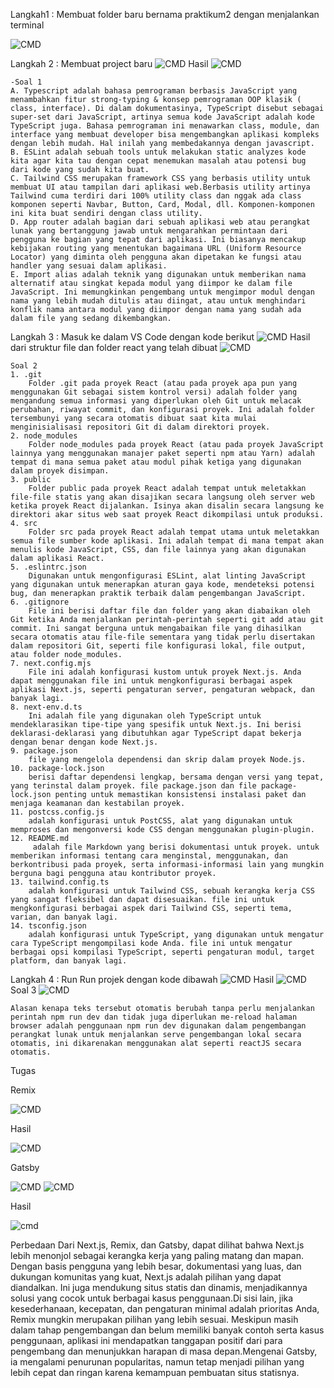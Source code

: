 Langkah1 :
    Membuat folder baru bernama praktikum2 dengan menjalankan terminal 
    
![CMD](/img/langkah1.png)

Langkah 2 :
    Membuat project baru
    ![CMD](/img/langkah2.1.png)
    Hasil
    ![CMD](/img/hasil%20langkah2.1.png)

    -Soal 1
    A. Typescript adalah bahasa pemrograman berbasis JavaScript yang menambahkan fitur strong-typing & konsep pemrograman OOP klasik ( class, interface). Di dalam dokumentasinya, TypeScript disebut sebagai super-set dari JavaScript, artinya semua kode JavaScript adalah kode TypeScript juga. Bahasa pemrograman ini menawarkan class, module, dan interface yang membuat developer bisa mengembangkan aplikasi kompleks dengan lebih mudah. Hal inilah yang membedakannya dengan javascript.
    B. ESLint adalah sebuah tools untuk melakukan static analyzes kode kita agar kita tau dengan cepat menemukan masalah atau potensi bug dari kode yang sudah kita buat.
    C. Tailwind CSS merupakan framework CSS yang berbasis utility untuk membuat UI atau tampilan dari aplikasi web.Berbasis utility artinya Tailwind cuma terdiri dari 100% utility class dan nggak ada class komponen seperti Navbar, Button, Card, Modal, dll. Komponen-komponen ini kita buat sendiri dengan class utility.
    D. App router adalah bagian dari sebuah aplikasi web atau perangkat lunak yang bertanggung jawab untuk mengarahkan permintaan dari pengguna ke bagian yang tepat dari aplikasi. Ini biasanya mencakup kebijakan routing yang menentukan bagaimana URL (Uniform Resource Locator) yang diminta oleh pengguna akan dipetakan ke fungsi atau handler yang sesuai dalam aplikasi.
    E. Import alias adalah teknik yang digunakan untuk memberikan nama alternatif atau singkat kepada modul yang diimpor ke dalam file JavaScript. Ini memungkinkan pengembang untuk mengimpor modul dengan nama yang lebih mudah ditulis atau diingat, atau untuk menghindari konflik nama antara modul yang diimpor dengan nama yang sudah ada dalam file yang sedang dikembangkan.

Langkah 3 :
    Masuk ke dalam VS Code dengan kode berikut
    ![CMD](/img/Langkah3.1.png)
    Hasil dari struktur file dan folder react yang telah dibuat
    ![CMD](/img/langkah3.2.png)

    Soal 2
    1. .git 
        Folder .git pada proyek React (atau pada proyek apa pun yang menggunakan Git sebagai sistem kontrol versi) adalah folder yang mengandung semua informasi yang diperlukan oleh Git untuk melacak perubahan, riwayat commit, dan konfigurasi proyek. Ini adalah folder tersembunyi yang secara otomatis dibuat saat kita mulai menginisialisasi repositori Git di dalam direktori proyek.
    2. node_modules
        Folder node_modules pada proyek React (atau pada proyek JavaScript lainnya yang menggunakan manajer paket seperti npm atau Yarn) adalah tempat di mana semua paket atau modul pihak ketiga yang digunakan dalam proyek disimpan.
    3. public
        Folder public pada proyek React adalah tempat untuk meletakkan file-file statis yang akan disajikan secara langsung oleh server web ketika proyek React dijalankan. Isinya akan disalin secara langsung ke direktori akar situs web saat proyek React dikompilasi untuk produksi.
    4. src
        Folder src pada proyek React adalah tempat utama untuk meletakkan semua file sumber kode aplikasi. Ini adalah tempat di mana tempat akan menulis kode JavaScript, CSS, dan file lainnya yang akan digunakan dalam aplikasi React.
    5. .eslintrc.json
        Digunakan untuk mengonfigurasi ESLint, alat linting JavaScript yang digunakan untuk menerapkan aturan gaya kode, mendeteksi potensi bug, dan menerapkan praktik terbaik dalam pengembangan JavaScript.
    6. .gitignore
        File ini berisi daftar file dan folder yang akan diabaikan oleh Git ketika Anda menjalankan perintah-perintah seperti git add atau git commit. Ini sangat berguna untuk mengabaikan file yang dihasilkan secara otomatis atau file-file sementara yang tidak perlu disertakan dalam repositori Git, seperti file konfigurasi lokal, file output, atau folder node_modules.
    7. next.config.mjs
        File ini adalah konfigurasi kustom untuk proyek Next.js. Anda dapat menggunakan file ini untuk mengkonfigurasi berbagai aspek aplikasi Next.js, seperti pengaturan server, pengaturan webpack, dan banyak lagi.
    8. next-env.d.ts
        Ini adalah file yang digunakan oleh TypeScript untuk mendeklarasikan tipe-tipe yang spesifik untuk Next.js. Ini berisi deklarasi-deklarasi yang dibutuhkan agar TypeScript dapat bekerja dengan benar dengan kode Next.js.
    9. package.json
        file yang mengelola dependensi dan skrip dalam proyek Node.js.
    10. package-lock.json
        berisi daftar dependensi lengkap, bersama dengan versi yang tepat, yang terinstal dalam proyek. file package.json dan file package-lock.json penting untuk memastikan konsistensi instalasi paket dan menjaga keamanan dan kestabilan proyek.
    11. postcss.config.js
        adalah konfigurasi untuk PostCSS, alat yang digunakan untuk memproses dan mengonversi kode CSS dengan menggunakan plugin-plugin.
    12. README.md
         adalah file Markdown yang berisi dokumentasi untuk proyek. untuk memberikan informasi tentang cara menginstal, menggunakan, dan berkontribusi pada proyek, serta informasi-informasi lain yang mungkin berguna bagi pengguna atau kontributor proyek.
    13. tailwind.config.ts
        adalah konfigurasi untuk Tailwind CSS, sebuah kerangka kerja CSS yang sangat fleksibel dan dapat disesuaikan. file ini untuk mengkonfigurasi berbagai aspek dari Tailwind CSS, seperti tema, varian, dan banyak lagi.
    14. tsconfig.json
        adalah konfigurasi untuk TypeScript, yang digunakan untuk mengatur cara TypeScript mengompilasi kode Anda. file ini untuk mengatur berbagai opsi kompilasi TypeScript, seperti pengaturan modul, target platform, dan banyak lagi.

Langkah 4 : Run
    Run projek dengan kode dibawah
    ![CMD](/img/langkah4.1.png)
    Hasil
    ![CMD](/img/hasil%20langkah4.1.png)
Soal 3
    ![CMD](/img/hasil%20soal%203.png)

    Alasan kenapa teks tersebut otomatis berubah tanpa perlu menjalankan perintah npm run dev dan tidak juga diperlukan me-reload halaman browser adalah penggunaan npm run dev digunakan dalam pengembangan perangkat lunak untuk menjalankan serve pengembangan lokal secara otomatis, ini dikarenakan menggunakan alat seperti reactJS secara otomatis.

Tugas

Remix

![CMD](/img/remix.png)

Hasil

![CMD](/img/hasil%20remix.png)

Gatsby

![CMD](/img/gatsby1.png)
![CMD](/img/gatsby2.png)

Hasil

![cmd](/img/hasil%20gatsby.png)

Perbedaan 
Dari Next.js, Remix, dan Gatsby, dapat dilihat bahwa Next.js lebih menonjol sebagai kerangka kerja yang paling matang dan mapan. Dengan basis pengguna yang lebih besar, dokumentasi yang luas, dan dukungan komunitas yang kuat, Next.js adalah pilihan yang dapat diandalkan. Ini juga mendukung situs statis dan dinamis, menjadikannya solusi yang cocok untuk berbagai kasus penggunaan.Di sisi lain, jika kesederhanaan, kecepatan, dan pengaturan minimal adalah prioritas Anda, Remix mungkin merupakan pilihan yang lebih sesuai. Meskipun masih dalam tahap pengembangan dan belum memiliki banyak contoh serta kasus penggunaan, aplikasi ini mendapatkan tanggapan positif dari para pengembang dan menunjukkan harapan di masa depan.Mengenai Gatsby, ia mengalami penurunan popularitas, namun tetap menjadi pilihan yang lebih cepat dan ringan karena kemampuan pembuatan situs statisnya.

